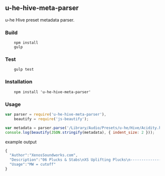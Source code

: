## u-he-hive-meta-parser

u-he Hive preset metadata parser.


### Build
```
    npm install
    gulp
```

### Test
```
    gulp test
```

### Installation
```
    npm install 'u-he-hive-meta-parser'
```

### Usage

```javascript
var parser = require('u-he-hive-meta-parser'),
    beautify = require('js-beautify');

var metadata = parser.parse('/Library/Audio/Presets/u-he/Hive/Acidity.h2p');
console.log(beautify(JSON.stringify(metadata), { indent_size: 2 }));
```

example output
```javascript
{
  "Author":"XenosSoundworks.com",
  "Description":"06 Plucks & Stabs\nXS Uplifting Plucks\n----------------",
  "Usage":"MW = cutoff"
}
```

